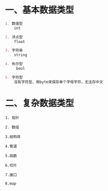 # 一、基本数据类型

```markdown
1. 数值型
	int  

2. 浮点型
	float

3. 字符串
	string

4. 布尔型
	 bool

5. 字符型
	没有字符型，用byte来保存单个字母字符，无法存中文
```

# 二、复杂数据类型

```
1. 指针

2. 数组

3.结构体

4.管道

5.函数

6.切片

7.接口

8.map
```

